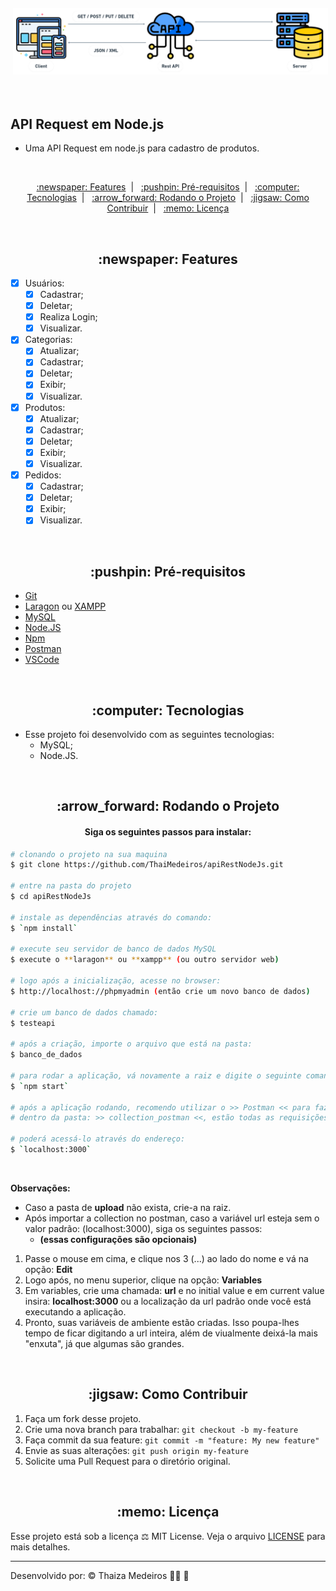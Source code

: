 <p align="center">
  <img src="imagens/api-rest.png" alt="Rest API" title="Rest API" style="vertical-align:top; margin:6px 4px;">
</p><br />

## API Request em Node.js

- Uma API Request em node.js para cadastro de produtos.

<br />

<p align="center">
  <a href="#features"> :newspaper: Features</a>&nbsp;&nbsp;|&nbsp;&nbsp;
  <a href="#requisitos">:pushpin: Pré-requisitos</a>&nbsp;&nbsp;|&nbsp;&nbsp;
  <a href="#tecnologias">:computer: Tecnologias</a>&nbsp;&nbsp;|&nbsp;&nbsp;
  <a href="#rodando"> :arrow_forward: Rodando o Projeto</a>&nbsp;&nbsp;|&nbsp;&nbsp;
  <a href="#contribuir"> :jigsaw: Como Contribuir</a>&nbsp;&nbsp;|&nbsp;&nbsp;
  <a href="#licenca"> :memo: Licença</a>
</p>

<br />

<div id="features" align="center">
  <h2> :newspaper: Features</h2>
</div>

- [x] Usuários:
  - [x] Cadastrar;
  - [x] Deletar;
  - [x] Realiza Login;
  - [x] Visualizar.
- [x] Categorias:
  - [x] Atualizar;
  - [x] Cadastrar;
  - [x] Deletar;
  - [x] Exibir;
  - [x] Visualizar.
- [x] Produtos:
  - [x] Atualizar;
  - [x] Cadastrar;
  - [x] Deletar;
  - [x] Exibir;
  - [x] Visualizar.
- [x] Pedidos:
  - [x] Cadastrar;
  - [x] Deletar;
  - [x] Exibir;
  - [x] Visualizar.

<br />

<div id="requisitos" align="center">
  <h2> :pushpin: Pré-requisitos</h2>
</div>

- [Git](https://git-scm.com)
- [Laragon](https://laragon.org/) ou [XAMPP](https://www.apachefriends.org/)
- [MySQL](https://www.mysql.com/)
- [Node.JS](https://nodejs.org/)
- [Npm](https://www.npmjs.com/)
- [Postman](https://www.postman.com/)
- [VSCode](https://code.visualstudio.com/)

<br />

<div id="tecnologias" align="center">
  <h2> :computer: Tecnologias</h2>
</div>

- Esse projeto foi desenvolvido com as seguintes tecnologias:
  - MySQL;
  - Node.JS.

<br />

<div id="rodando" align="center">
  <h2> :arrow_forward: Rodando o Projeto</h2>
</div>

<div id="#" align="center">
  <h4>
    Siga os seguintes passos para instalar:
  </h4>
</div>

```bash
# clonando o projeto na sua maquina
$ git clone https://github.com/ThaiMedeiros/apiRestNodeJs.git

# entre na pasta do projeto
$ cd apiRestNodeJs

# instale as dependências através do comando:
$ `npm install`

# execute seu servidor de banco de dados MySQL
$ execute o **laragon** ou **xampp** (ou outro servidor web)

# logo após a inicialização, acesse no browser:
$ http://localhost://phpmyadmin (então crie um novo banco de dados)

# crie um banco de dados chamado:
$ testeapi

# após a criação, importe o arquivo que está na pasta:
$ banco_de_dados

# para rodar a aplicação, vá novamente a raiz e digite o seguinte comando:
$ `npm start`

# após a aplicação rodando, recomendo utilizar o >> Postman << para fazer as requisições.
# dentro da pasta: >> collection_postman <<, estão todas as requisições da API configuradas.

# poderá acessá-lo através do endereço:
$ `localhost:3000`
```

<br />

**Observações:**

- Caso a pasta de **upload** não exista, crie-a na raiz.
- Após importar a collection no postman, caso a variável url esteja sem o valor padrão: (localhost:3000), siga os seguintes passos:
  - **(essas configurações são opcionais)**

1. Passe o mouse em cima, e clique nos 3 (...) ao lado do nome e vá na opção: **Edit**
2. Logo após, no menu superior, clique na opção: **Variables**
3. Em variables, crie uma chamada: **url** e no initial value e em current value insira: **localhost:3000** ou a localização da url padrão onde você está executando a aplicação.
4. Pronto, suas variáveis de ambiente estão criadas. Isso poupa-lhes tempo de ficar digitando a url inteira, além de viualmente deixá-la mais "enxuta", já que algumas são grandes.

<br />

<div id="contribuir" align="center">
    <h2> :jigsaw: Como Contribuir</h2>
</div>

1. Faça um fork desse projeto.
2. Crie uma nova branch para trabalhar: `git checkout -b my-feature`
3. Faça commit da sua feature: `git commit -m "feature: My new feature"`
4. Envie as suas alterações: `git push origin my-feature`
5. Solicite uma Pull Request para o diretório original.

<br />

<div id="licenca" align="center">
    <h2> :memo: Licença</h2>
</div>

Esse projeto está sob a licença :balance_scale: MIT License. Veja o arquivo [LICENSE](LICENSE) para mais detalhes.

---

Desenvolvido por: :copyright: Thaiza Medeiros :woman_technologist: :purple_heart:
